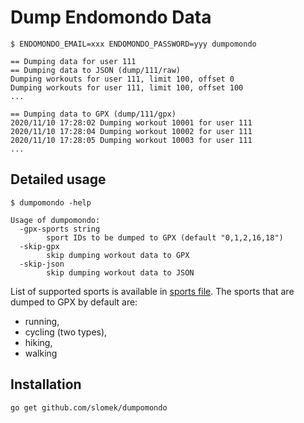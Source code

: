 # Dump Endomondo Data

```
$ ENDOMONDO_EMAIL=xxx ENDOMONDO_PASSWORD=yyy dumpomondo

== Dumping data for user 111
== Dumping data to JSON (dump/111/raw)
Dumping workouts for user 111, limit 100, offset 0
Dumping workouts for user 111, limit 100, offset 100
...

== Dumping data to GPX (dump/111/gpx)
2020/11/10 17:28:02 Dumping workout 10001 for user 111
2020/11/10 17:28:04 Dumping workout 10002 for user 111
2020/11/10 17:28:05 Dumping workout 10003 for user 111
...
```

## Detailed usage

```
$ dumpomondo -help

Usage of dumpomondo:
  -gpx-sports string
    	sport IDs to be dumped to GPX (default "0,1,2,16,18")
  -skip-gpx
    	skip dumping workout data to GPX
  -skip-json
    	skip dumping workout data to JSON
```

List of supported sports is available in [sports file](sports.go). The sports that are dumped to GPX by default are:
- running,
- cycling (two types),
- hiking,
- walking

## Installation 

```
go get github.com/slomek/dumpomondo
```